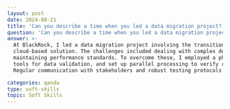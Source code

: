 ```yaml
---
layout: post
date: 2024-08-21
title: 'Can you describe a time when you led a data migration project?'
question: 'Can you describe a time when you led a data migration project? What were the challenges, and how did you overcome them?'
answer: >-
  At BlackRock, I led a data migration project involving the transition of a legacy investment model platform to a 
  cloud-based solution. The challenges included dealing with complex dependencies, ensuring data integrity, and 
  maintaining performance standards. To overcome these, I employed a phased migration approach, utilized cloud-native 
  tools for data validation, and set up parallel processing to verify results against the legacy system. 
  Regular communication with stakeholders and robust testing protocols ensured a smooth transition.

categories: qanda
type: soft-skills
topic: Soft Skills
---
```


